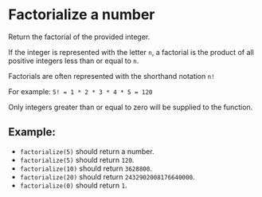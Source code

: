 # Factorialize a number

Return the factorial of the provided integer.

If the integer is represented with the letter `n`, a factorial is the product of all positive integers less than or equal to `n`.

Factorials are often represented with the shorthand notation `n!`

For example: `5! = 1 * 2 * 3 * 4 * 5 = 120`

Only integers greater than or equal to zero will be supplied to the function.

## Example:

-   `factorialize(5)` should return a number.
-   `factorialize(5)` should return `120`.
-   `factorialize(10)` should return `3628800`.
-   `factorialize(20)` should return `2432902008176640000`.
-   `factorialize(0)` should return `1`.
